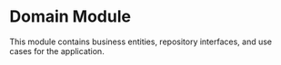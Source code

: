 # Domain Module

This module contains business entities, repository interfaces, and use cases for the application. 